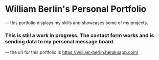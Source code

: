 # William Berlin's Personal Portfolio

-- this portfolio displays my skills and showcases some of my projects.

### This is still a work in progress. The contact form works and is sending data to my personal message board.

-- the url for this portfolio is <a>https://william-berlin.herokuapp.com/</a>
